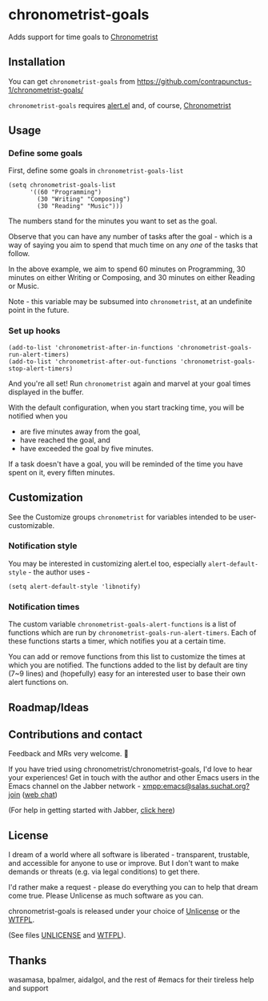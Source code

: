 # chronometrist-goals
Adds support for time goals to [Chronometrist](https://github.com/contrapunctus-1/chronometrist/)

## Installation
You can get `chronometrist-goals` from https://github.com/contrapunctus-1/chronometrist-goals/

`chronometrist-goals` requires [alert.el](https://github.com/jwiegley/alert) and, of course, [Chronometrist](https://github.com/contrapunctus-1/chronometrist/)

## Usage
### Define some goals
First, define some goals in `chronometrist-goals-list`
```elisp
(setq chronometrist-goals-list
      '((60 "Programming")
        (30 "Writing" "Composing")
        (30 "Reading" "Music")))
```
The numbers stand for the minutes you want to set as the goal.

Observe that you can have any number of tasks after the goal - which is a way of saying you aim to spend that much time on any *one* of the tasks that follow.

In the above example, we aim to spend 60 minutes on Programming, 30 minutes on either Writing or Composing, and 30 minutes on either Reading or Music.

Note - this variable may be subsumed into `chronometrist`, at an undefinite point in the future.

### Set up hooks
```elisp
(add-to-list 'chronometrist-after-in-functions 'chronometrist-goals-run-alert-timers)
(add-to-list 'chronometrist-after-out-functions 'chronometrist-goals-stop-alert-timers)
```
And you're all set! Run `chronometrist` again and marvel at your goal times displayed in the buffer.

With the default configuration, when you start tracking time, you will be notified when you
* are five minutes away from the goal,
* have reached the goal, and
* have exceeded the goal by five minutes.

If a task doesn't have a goal, you will be reminded of the time you have spent on it, every fiften minutes.

## Customization
See the Customize groups `chronometrist` for variables intended to be user-customizable.

### Notification style
You may be interested in customizing alert.el too, especially `alert-default-style` - the author uses -
```elisp
(setq alert-default-style 'libnotify)
```

### Notification times
The custom variable `chronometrist-goals-alert-functions` is a list of functions which are run by `chronometrist-goals-run-alert-timers`. Each of these functions starts a timer, which notifies you at a certain time.

You can add or remove functions from this list to customize the times at which you are notified. The functions added to the list by default are tiny (7~9 lines) and (hopefully) easy for an interested user to base their own alert functions on.

## Roadmap/Ideas

## Contributions and contact
Feedback and MRs very welcome. 🙂

If you have tried using chronometrist/chronometrist-goals, I'd love to hear your experiences! Get in touch with the author and other Emacs users in the Emacs channel on the Jabber network - [xmpp:emacs@salas.suchat.org?join](https://conversations.im/j/emacs@salas.suchat.org) ([web chat](https://inverse.chat/#converse/room?jid=emacs@salas.suchat.org))

(For help in getting started with Jabber, [click here](https://xmpp.org/getting-started/))

## License
I dream of a world where all software is liberated - transparent, trustable, and accessible for anyone to use or improve. But I don't want to make demands or threats (e.g. via legal conditions) to get there.

I'd rather make a request - please do everything you can to help that dream come true. Please Unlicense as much software as you can.

chronometrist-goals is released under your choice of [Unlicense](https://unlicense.org/) or the [WTFPL](http://www.wtfpl.net/).

(See files [UNLICENSE](UNLICENSE) and [WTFPL](WTFPL)).

## Thanks
wasamasa, bpalmer, aidalgol, and the rest of #emacs for their tireless help and support
